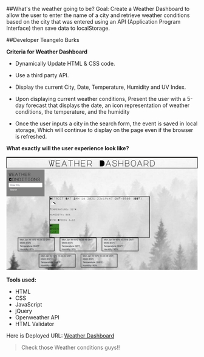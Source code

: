 ##What's the weather going to be?
Goal: Create a Weather Dashboard to allow the user to enter the name of a city and retrieve weather conditions based on the city that was entered using an API (Application Program Interface) then save data to localStorage.


##Developer Teangelo Burks

**Criteria for Weather Dashboard**

* Dynamically Update HTML & CSS code.
&nbsp;

* Use a third party API.
&nbsp;

* Display the current City, Date, Temperature, Humidity and UV Index. 
&nbsp;

* Upon displaying current weather conditions, Present the user with a  5-day forecast that displays the date, an icon representation of weather conditions, the temperature, and the humidity
&nbsp;

* Once the user inputs a city in the search form, the event is saved in local storage, Which will continue to display on the page even if the browser is refreshed.
&nbsp;



**What exactly will the user experience look like?**

![Weather Dashboard](Images/weatherdashboard.png)

**Tools used:**
* HTML
* CSS
* JavaScript
* jQuery
* Openweather API
* HTML Validator

Here is Deployed URL: [Weather Dashboard](https://teangelo1.github.io/Weather-Dashboard/)

>Check those Weather conditions guys!!
